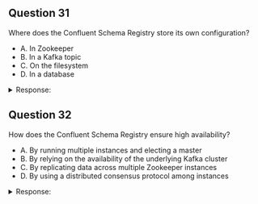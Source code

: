 ## Question 31

Where does the Confluent Schema Registry store its own configuration?

- A. In Zookeeper
- B. In a Kafka topic
- C. On the filesystem
- D. In a database

<details>
<summary>Response:</summary> 

**Answer:** A

**Explanation:**
The Confluent Schema Registry uses Zookeeper to store its own configuration. When the Schema Registry starts up, it reads its configuration from a Zookeeper path, which defaults to `/schema-registry`.

Some of the key configuration properties stored in Zookeeper include:

- `kafkastore.topic`: The Kafka topic that the Schema Registry uses to store schema data.
- `master.eligibility`: Whether the instance is eligible to be the master.
- `host.name`: The host name to use for the Schema Registry instance.
- `port`: The port to run the Schema Registry instance on.

So while the Schema Registry uses a Kafka topic to store the actual schema data, it uses Zookeeper for its own configuration.

- B is incorrect because while the Schema Registry does use a Kafka topic, it's for schema data, not its own configuration.
- C and D are incorrect because the Schema Registry does not use the filesystem or a database for its configuration.

</details>

## Question 32

How does the Confluent Schema Registry ensure high availability?

- A. By running multiple instances and electing a master
- B. By relying on the availability of the underlying Kafka cluster
- C. By replicating data across multiple Zookeeper instances
- D. By using a distributed consensus protocol among instances

<details>
<summary>Response:</summary> 

**Answer:** A

**Explanation:**
The Confluent Schema Registry is designed to be highly available by allowing multiple instances to run in a cluster mode. When running in cluster mode:

- Each instance of the Schema Registry is equal - there is no designated leader or follower.
- Instances communicate with each other via Kafka.
- One instance is elected the "master" at any given time. The master is responsible for handling all write requests (new schemas, config changes, etc.).
- All instances can serve read requests, whether they are the master or not.
- If the master goes down, a new master is automatically elected from the remaining instances.

This master election process ensures that there is always one instance responsible for consistency of writes, while reads can be served from any instance for high availability and scalability.

- B is incorrect because while the Schema Registry does rely on Kafka, it has its own high availability mechanism beyond just relying on Kafka's availability.
- C is incorrect because while the Schema Registry does use Zookeeper, it doesn't replicate its own data across Zookeeper instances for high availability.
- D is incorrect because the Schema Registry doesn't use a distributed consensus protocol like Raft or Paxos among its instances. It uses a simpler master election process.

</details>
